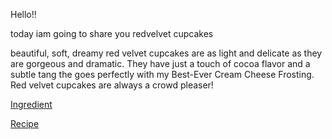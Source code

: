 Hello!!

today iam going to share you redvelvet cupcakes

beautiful, soft, dreamy red velvet cupcakes are as light and delicate as they are gorgeous and dramatic. They have just a touch of cocoa flavor and a subtle tang the goes perfectly with my Best-Ever Cream Cheese Frosting. Red velvet cupcakes are always a crowd pleaser!

[Ingredient](https://images-na.ssl-images-amazon.com/images/I/61fkdeyq5QL._SL1024_.jpg)

[Recipe](Recipe.md)

